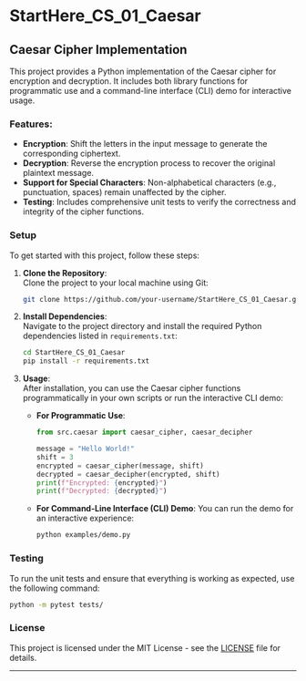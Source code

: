

# StartHere_CS_01_Caesar

## Caesar Cipher Implementation

This project provides a Python implementation of the Caesar cipher for encryption and decryption. It includes both library functions for programmatic use and a command-line interface (CLI) demo for interactive usage.

### Features:
- **Encryption**: Shift the letters in the input message to generate the corresponding ciphertext.
- **Decryption**: Reverse the encryption process to recover the original plaintext message.
- **Support for Special Characters**: Non-alphabetical characters (e.g., punctuation, spaces) remain unaffected by the cipher.
- **Testing**: Includes comprehensive unit tests to verify the correctness and integrity of the cipher functions.

### Setup

To get started with this project, follow these steps:

1. **Clone the Repository**:  
   Clone the project to your local machine using Git:
   ```bash
   git clone https://github.com/your-username/StartHere_CS_01_Caesar.git
   ```

2. **Install Dependencies**:  
   Navigate to the project directory and install the required Python dependencies listed in `requirements.txt`:
   ```bash
   cd StartHere_CS_01_Caesar
   pip install -r requirements.txt
   ```

3. **Usage**:  
   After installation, you can use the Caesar cipher functions programmatically in your own scripts or run the interactive CLI demo:
   
   - **For Programmatic Use**:
     ```python
     from src.caesar import caesar_cipher, caesar_decipher
     
     message = "Hello World!"
     shift = 3
     encrypted = caesar_cipher(message, shift)
     decrypted = caesar_decipher(encrypted, shift)
     print(f"Encrypted: {encrypted}")
     print(f"Decrypted: {decrypted}")
     ```

   - **For Command-Line Interface (CLI) Demo**:
     You can run the demo for an interactive experience:
     ```bash
     python examples/demo.py
     ```

### Testing

To run the unit tests and ensure that everything is working as expected, use the following command:
```bash
python -m pytest tests/
```

### License

This project is licensed under the MIT License - see the [LICENSE](LICENSE) file for details.

---

